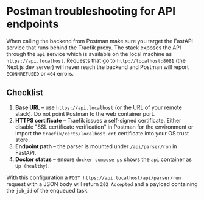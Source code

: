# Postman troubleshooting for API endpoints

When calling the backend from Postman make sure you target the FastAPI service that runs behind the Traefik proxy.  The stack exposes the API through the `api` service which is available on the local machine as `https://api.localhost`.  Requests that go to `http://localhost:8081` (the Next.js dev server) will never reach the backend and Postman will report `ECONNREFUSED` or `404` errors.

## Checklist

1. **Base URL** – use `https://api.localhost` (or the URL of your remote stack).  Do not point Postman to the web container port.
2. **HTTPS certificate** – Traefik issues a self-signed certificate.  Either disable "SSL certificate verification" in Postman for the environment or import the `traefik/certs/localhost.crt` certificate into your OS trust store.
3. **Endpoint path** – the parser is mounted under `/api/parser/run` in FastAPI.
4. **Docker status** – ensure `docker compose ps` shows the `api` container as `Up (healthy)`.

With this configuration a `POST https://api.localhost/api/parser/run` request with a JSON body will return `202 Accepted` and a payload containing the `job_id` of the enqueued task.
